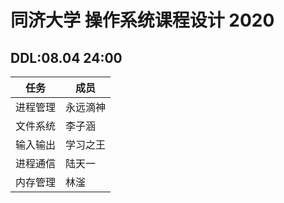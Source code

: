 # 同济大学 操作系统课程设计 2020
##  DDL:08.04 24:00
任务  | 成员
------------- | -------------
进程管理  | 永远滴神
文件系统  | 李子涵
输入输出 | 学习之王
进程通信 | 陆天一
内存管理 | 林滏

